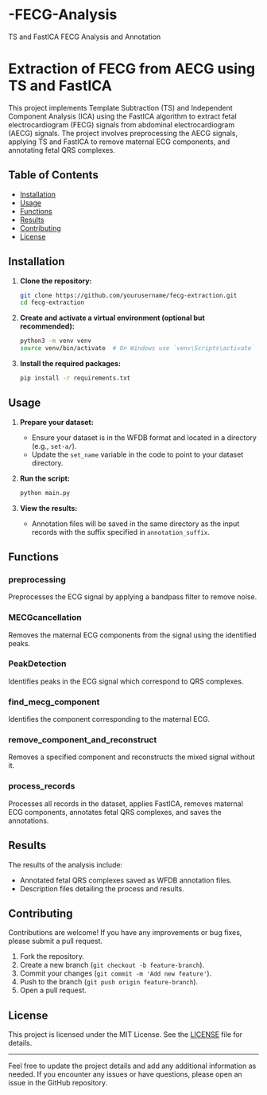 # -FECG-Analysis
TS and FastICA FECG Analysis and Annotation
# Extraction of FECG from AECG using TS and FastICA

This project implements Template Subtraction (TS) and Independent Component Analysis (ICA) using the FastICA algorithm to extract fetal electrocardiogram (FECG) signals from abdominal electrocardiogram (AECG) signals. The project involves preprocessing the AECG signals, applying TS and FastICA to remove maternal ECG components, and annotating fetal QRS complexes.

## Table of Contents
- [Installation](#installation)
- [Usage](#usage)
- [Functions](#functions)
- [Results](#results)
- [Contributing](#contributing)
- [License](#license)

## Installation

1. **Clone the repository:**
    ```bash
    git clone https://github.com/yourusername/fecg-extraction.git
    cd fecg-extraction
    ```

2. **Create and activate a virtual environment (optional but recommended):**
    ```bash
    python3 -m venv venv
    source venv/bin/activate  # On Windows use `venv\Scripts\activate`
    ```

3. **Install the required packages:**
    ```bash
    pip install -r requirements.txt
    ```

## Usage

1. **Prepare your dataset:**
    - Ensure your dataset is in the WFDB format and located in a directory (e.g., `set-a/`).
    - Update the `set_name` variable in the code to point to your dataset directory.

2. **Run the script:**
    ```bash
    python main.py
    ```

3. **View the results:**
    - Annotation files will be saved in the same directory as the input records with the suffix specified in `annotation_suffix`.

## Functions

### preprocessing
Preprocesses the ECG signal by applying a bandpass filter to remove noise.

### MECGcancellation
Removes the maternal ECG components from the signal using the identified peaks.

### PeakDetection
Identifies peaks in the ECG signal which correspond to QRS complexes.

### find_mecg_component
Identifies the component corresponding to the maternal ECG.

### remove_component_and_reconstruct
Removes a specified component and reconstructs the mixed signal without it.

### process_records
Processes all records in the dataset, applies FastICA, removes maternal ECG components, annotates fetal QRS complexes, and saves the annotations.

## Results

The results of the analysis include:
- Annotated fetal QRS complexes saved as WFDB annotation files.
- Description files detailing the process and results.

## Contributing

Contributions are welcome! If you have any improvements or bug fixes, please submit a pull request.

1. Fork the repository.
2. Create a new branch (`git checkout -b feature-branch`).
3. Commit your changes (`git commit -m 'Add new feature'`).
4. Push to the branch (`git push origin feature-branch`).
5. Open a pull request.

## License

This project is licensed under the MIT License. See the [LICENSE](LICENSE) file for details.

---

Feel free to update the project details and add any additional information as needed. If you encounter any issues or have questions, please open an issue in the GitHub repository.

